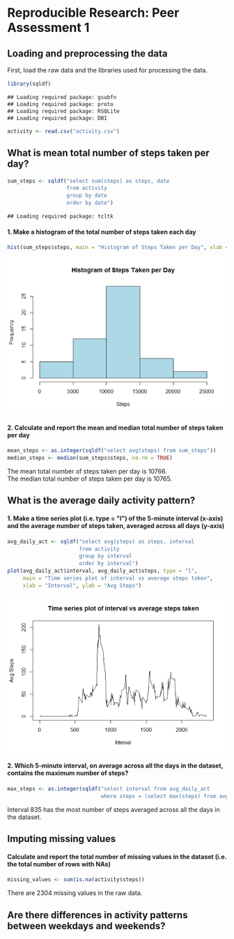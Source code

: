 # Reproducible Research: Peer Assessment 1

## Loading and preprocessing the data

First, load the raw data and the libraries used for processing the data.


```r
library(sqldf)
```

```
## Loading required package: gsubfn
## Loading required package: proto
## Loading required package: RSQLite
## Loading required package: DBI
```

```r
activity <- read.csv("activity.csv")
```
## What is mean total number of steps taken per day?


```r
sum_steps <- sqldf("select sum(steps) as steps, date 
                   from activity 
                   group by date 
                   order by date")
```

```
## Loading required package: tcltk
```

#### 1. Make a histogram of the total number of steps taken each day


```r
hist(sum_steps$steps, main = "Histogram of Steps Taken per Day", xlab = "Steps", col = "lightblue")
```

![](PA1_template_files/figure-html/unnamed-chunk-3-1.png) 

#### 2. Calculate and report the mean and median total number of steps taken per day


```r
mean_steps <- as.integer(sqldf("select avg(steps) from sum_steps"))
median_steps <- median(sum_steps$steps, na.rm = TRUE)
```

The mean total number of steps taken per day is 10766.  
The median total number of steps taken per day is 10765.

## What is the average daily activity pattern?

#### 1. Make a time series plot (i.e. type = "l") of the 5-minute interval (x-axis) and the average number of steps taken, averaged across all days (y-axis)


```r
avg_daily_act <- sqldf("select avg(steps) as steps, interval 
                       from activity 
                       group by interval 
                       order by interval")
plot(avg_daily_act$interval, avg_daily_act$steps, type = "l", 
     main = "Time series plot of interval vs average steps taken", 
     xlab = "Interval", ylab = "Avg Steps")
```

![](PA1_template_files/figure-html/unnamed-chunk-5-1.png) 

#### 2. Which 5-minute interval, on average across all the days in the dataset, contains the maximum number of steps?


```r
max_steps <- as.integer(sqldf("select interval from avg_daily_act 
                              where steps = (select max(steps) from avg_daily_act)"))
```

Interval 835 has the most number of steps averaged across all the days in the dataset.

## Imputing missing values

#### Calculate and report the total number of missing values in the dataset (i.e. the total number of rows with NAs)


```r
missing_values <- sum(is.na(activity$steps))
```

There are 2304 missing values in the raw data.

## Are there differences in activity patterns between weekdays and weekends?

